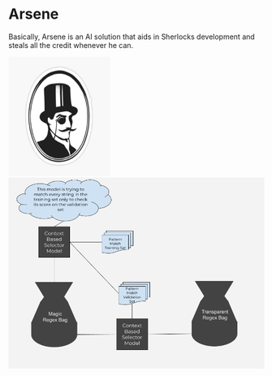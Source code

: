 # Arsene
Basically, Arsene is an AI solution that aids in Sherlocks development and steals all the credit whenever he can.

<img src="https://github.com/ItsZeusBro/Arsene/blob/e784c9610c1a9bb7a4c151875cc70e8ab0b02e51/Docs/Lupin.jpg" height=235 width=200/>

<img src="https://github.com/ItsZeusBro/Arsene/blob/7ee72f363143b0d3430a4be1abd6d2d4e5561b4e/Docs/Arsene.png"/>
